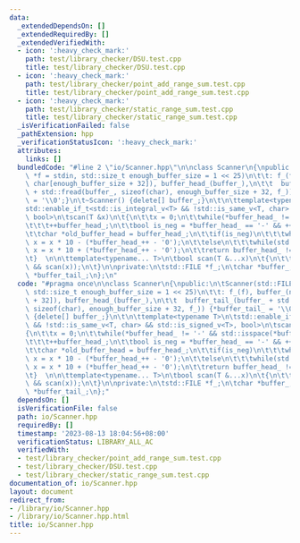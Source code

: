 ```yaml
---
data:
  _extendedDependsOn: []
  _extendedRequiredBy: []
  _extendedVerifiedWith:
  - icon: ':heavy_check_mark:'
    path: test/library_checker/DSU.test.cpp
    title: test/library_checker/DSU.test.cpp
  - icon: ':heavy_check_mark:'
    path: test/library_checker/point_add_range_sum.test.cpp
    title: test/library_checker/point_add_range_sum.test.cpp
  - icon: ':heavy_check_mark:'
    path: test/library_checker/static_range_sum.test.cpp
    title: test/library_checker/static_range_sum.test.cpp
  _isVerificationFailed: false
  _pathExtension: hpp
  _verificationStatusIcon: ':heavy_check_mark:'
  attributes:
    links: []
  bundledCode: "#line 2 \"io/Scanner.hpp\"\n\nclass Scanner\n{\npublic:\n\tScanner(std::FILE\
    \ *f = stdin, std::size_t enough_buffer_size = 1 << 25)\n\t\t: f_(f), buffer_(new\
    \ char[enough_buffer_size + 32]), buffer_head_(buffer_),\n\t\t  buffer_tail_(buffer_\
    \ + std::fread(buffer_, sizeof(char), enough_buffer_size + 32, f_)) {*buffer_tail_\
    \ = '\\0';}\n\t~Scanner() {delete[] buffer_;}\n\t\n\ttemplate<typename T>\n\t\
    std::enable_if_t<std::is_integral_v<T> && !std::is_same_v<T, char> && std::is_signed_v<T>,\
    \ bool>\n\tscan(T &x)\n\t{\n\t\tx = 0;\n\t\twhile(*buffer_head_ != '-' && std::isspace(*buffer_head_))\n\
    \t\t\t++buffer_head_;\n\t\tbool is_neg = *buffer_head_ == '-' && ++buffer_head_;\n\
    \t\tchar *old_buffer_head = buffer_head_;\n\t\tif(is_neg)\n\t\t\twhile(std::isdigit(*buffer_head_))\
    \ x = x * 10 - (*buffer_head_++ - '0');\n\t\telse\n\t\t\twhile(std::isdigit(*buffer_head_))\
    \ x = x * 10 + (*buffer_head_++ - '0');\n\t\treturn buffer_head_ != old_buffer_head;\n\
    \t}  \n\n\ttemplate<typename... T>\n\tbool scan(T &...x)\n\t{\n\t\treturn (...\
    \ && scan(x));\n\t}\n\nprivate:\n\tstd::FILE *f_;\n\tchar *buffer_, *buffer_head_,\
    \ *buffer_tail_;\n};\n"
  code: "#pragma once\n\nclass Scanner\n{\npublic:\n\tScanner(std::FILE *f = stdin,\
    \ std::size_t enough_buffer_size = 1 << 25)\n\t\t: f_(f), buffer_(new char[enough_buffer_size\
    \ + 32]), buffer_head_(buffer_),\n\t\t  buffer_tail_(buffer_ + std::fread(buffer_,\
    \ sizeof(char), enough_buffer_size + 32, f_)) {*buffer_tail_ = '\\0';}\n\t~Scanner()\
    \ {delete[] buffer_;}\n\t\n\ttemplate<typename T>\n\tstd::enable_if_t<std::is_integral_v<T>\
    \ && !std::is_same_v<T, char> && std::is_signed_v<T>, bool>\n\tscan(T &x)\n\t\
    {\n\t\tx = 0;\n\t\twhile(*buffer_head_ != '-' && std::isspace(*buffer_head_))\n\
    \t\t\t++buffer_head_;\n\t\tbool is_neg = *buffer_head_ == '-' && ++buffer_head_;\n\
    \t\tchar *old_buffer_head = buffer_head_;\n\t\tif(is_neg)\n\t\t\twhile(std::isdigit(*buffer_head_))\
    \ x = x * 10 - (*buffer_head_++ - '0');\n\t\telse\n\t\t\twhile(std::isdigit(*buffer_head_))\
    \ x = x * 10 + (*buffer_head_++ - '0');\n\t\treturn buffer_head_ != old_buffer_head;\n\
    \t}  \n\n\ttemplate<typename... T>\n\tbool scan(T &...x)\n\t{\n\t\treturn (...\
    \ && scan(x));\n\t}\n\nprivate:\n\tstd::FILE *f_;\n\tchar *buffer_, *buffer_head_,\
    \ *buffer_tail_;\n};"
  dependsOn: []
  isVerificationFile: false
  path: io/Scanner.hpp
  requiredBy: []
  timestamp: '2023-08-13 18:04:56+08:00'
  verificationStatus: LIBRARY_ALL_AC
  verifiedWith:
  - test/library_checker/point_add_range_sum.test.cpp
  - test/library_checker/DSU.test.cpp
  - test/library_checker/static_range_sum.test.cpp
documentation_of: io/Scanner.hpp
layout: document
redirect_from:
- /library/io/Scanner.hpp
- /library/io/Scanner.hpp.html
title: io/Scanner.hpp
---
```

